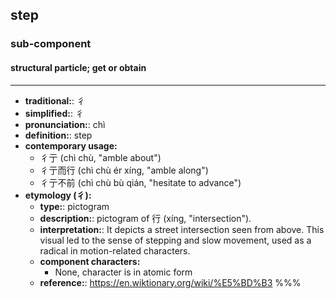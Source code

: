 ## step
### sub-component
#### structural particle; get or obtain
---
- **traditional:**: 彳
- **simplified:**: 彳
- **pronunciation:**: chì
- **definition:**: step
- **contemporary usage:**
  - 彳亍 (chì chù, "amble about")
  - 彳亍而行 (chì chù ér xíng, "amble along")
  - 彳亍不前 (chì chù bù qián, "hesitate to advance")
- **etymology (彳):**
  - **type:**: pictogram
  - **description:**: pictogram of 行 (xíng, "intersection").
  - **interpretation:**: It depicts a street intersection seen from above. This visual led to the sense of stepping and slow movement, used as a radical in motion-related characters.
  - **component characters:**
    - None, character is in atomic form
  - **reference:**: https://en.wiktionary.org/wiki/%E5%BD%B3
%%%